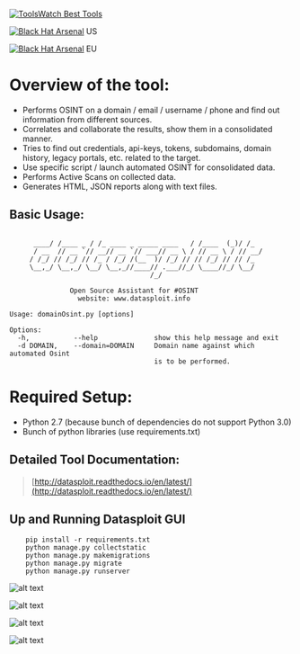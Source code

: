 [![ToolsWatch Best Tools](https://www.toolswatch.org/badges/toptools/2016.svg)](https://www.toolswatch.org/2017/02/2016-top-security-tools-as-voted-by-toolswatch-org-readers/)

[![Black Hat Arsenal](https://www.toolswatch.org/badges/arsenal/2016.svg)](https://www.blackhat.com/us-16/arsenal.html#datasploit) US

[![Black Hat Arsenal](https://www.toolswatch.org/badges/arsenal/2016.svg)](https://www.blackhat.com/us-16/arsenal.html#datasploit) EU




# Overview of the tool:
* Performs OSINT on a domain / email / username / phone and find out information from different sources.
* Correlates and collaborate the results, show them in a consolidated manner. 
* Tries to find out credentials, api-keys, tokens, subdomains, domain history, legacy portals, etc. related to the target. 
* Use specific script / launch automated OSINT for consolidated data.
* Performs Active Scans on collected data.
* Generates HTML, JSON reports along with text files.
 
## Basic Usage:
```

	  ____/ /____ _ / /_ ____ _ _____ ____   / /____  (_)/ /_
	  / __  // __ `// __// __ `// ___// __ \ / // __ \ / // __/
	 / /_/ // /_/ // /_ / /_/ /(__  )/ /_/ // // /_/ // // /_  
	 \__,_/ \__,_/ \__/ \__,_//____// .___//_/ \____//_/ \__/  
	                               /_/                        
						
         	   Open Source Assistant for #OSINT            
                 website: www.datasploit.info               
	
Usage: domainOsint.py [options]

Options:
  -h,	    	--help			    show this help message and exit
  -d DOMAIN,	--domain=DOMAIN		Domain name against which automated Osint 
                                    is to be performed.

```

# Required Setup:
* Python 2.7 (because bunch of dependencies do not support Python 3.0)
* Bunch of python libraries (use requirements.txt)


## Detailed Tool Documentation:
> [http://datasploit.readthedocs.io/en/latest/](http://datasploit.readthedocs.io/en/latest/)

## Up and Running Datasploit GUI
```
    pip install -r requirements.txt
    python manage.py collectstatic
    python manage.py makemigrations
    python manage.py migrate
    python manage.py runserver

```

![alt text](https://raw.githubusercontent.com/anandtiwarics/datasploit/master/GUI%20Photos/datasploit.PNG)


![alt text](https://raw.githubusercontent.com/anandtiwarics/datasploit/master/GUI%20Photos/shodan.png)


![alt text](https://raw.githubusercontent.com/anandtiwarics/datasploit/master/GUI%20Photos/subdomain.png)


![alt text](https://raw.githubusercontent.com/anandtiwarics/datasploit/master/GUI%20Photos/wikileaks.png)


